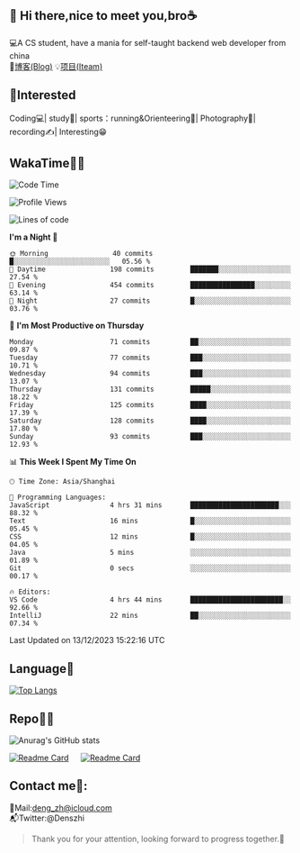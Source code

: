 👋 Hi there,nice to meet you,bro☕
---
💻A CS student, have a mania for self-taught backend web developer from china   
📌[博客(Blog)](https://github.com/HealUP/MyBlog)
💡[项目(Iteam)](https://healup.github.io/)

 <!-- waka-box start -->
 <!-- waka-box end -->
 
🧲**Interested**
--
Coding💻| study📖| sports：running&Orienteering🏃‍| Photography📸| recording✍️| Interesting😁

WakaTime👨‍💻
---
<!--START_SECTION:waka-->
![Code Time](http://img.shields.io/badge/Code%20Time-518%20hrs%2024%20mins-blue)

![Profile Views](http://img.shields.io/badge/Profile%20Views-1-blue)

![Lines of code](https://img.shields.io/badge/From%20Hello%20World%20I%27ve%20Written-204.9%20thousand%20lines%20of%20code-blue)

**I'm a Night 🦉** 

```text
🌞 Morning                40 commits          █░░░░░░░░░░░░░░░░░░░░░░░░   05.56 % 
🌆 Daytime                198 commits         ███████░░░░░░░░░░░░░░░░░░   27.54 % 
🌃 Evening                454 commits         ████████████████░░░░░░░░░   63.14 % 
🌙 Night                  27 commits          █░░░░░░░░░░░░░░░░░░░░░░░░   03.76 % 
```
📅 **I'm Most Productive on Thursday** 

```text
Monday                   71 commits          ██░░░░░░░░░░░░░░░░░░░░░░░   09.87 % 
Tuesday                  77 commits          ███░░░░░░░░░░░░░░░░░░░░░░   10.71 % 
Wednesday                94 commits          ███░░░░░░░░░░░░░░░░░░░░░░   13.07 % 
Thursday                 131 commits         █████░░░░░░░░░░░░░░░░░░░░   18.22 % 
Friday                   125 commits         ████░░░░░░░░░░░░░░░░░░░░░   17.39 % 
Saturday                 128 commits         ████░░░░░░░░░░░░░░░░░░░░░   17.80 % 
Sunday                   93 commits          ███░░░░░░░░░░░░░░░░░░░░░░   12.93 % 
```


📊 **This Week I Spent My Time On** 

```text
🕑︎ Time Zone: Asia/Shanghai

💬 Programming Languages: 
JavaScript               4 hrs 31 mins       ██████████████████████░░░   88.32 % 
Text                     16 mins             █░░░░░░░░░░░░░░░░░░░░░░░░   05.45 % 
CSS                      12 mins             █░░░░░░░░░░░░░░░░░░░░░░░░   04.05 % 
Java                     5 mins              ░░░░░░░░░░░░░░░░░░░░░░░░░   01.89 % 
Git                      0 secs              ░░░░░░░░░░░░░░░░░░░░░░░░░   00.17 % 

🔥 Editors: 
VS Code                  4 hrs 44 mins       ███████████████████████░░   92.66 % 
IntelliJ                 22 mins             ██░░░░░░░░░░░░░░░░░░░░░░░   07.34 % 
```


 Last Updated on 13/12/2023 15:22:16 UTC
<!--END_SECTION:waka-->

Language🚀
---
[![Top Langs](https://github-readme-stats.vercel.app/api/top-langs/?username=HealUP&layout=compact&hide_border=true)](https://github.com/HealUP)

Repo🧑‍💻
---
![Anurag's GitHub stats](https://github-readme-stats.vercel.app/api?username=HealUP&count_private=true&show_icons=true&theme=gruvbox&hide_border=true) 

[![Readme Card](https://github-readme-stats.vercel.app/api/pin/?username=HealUP&repo=InternetEy&theme=transparent)](https://github.com/HealUP/InternetEy) &emsp;
[![Readme Card](https://github-readme-stats.vercel.app/api/pin/?username=HealUP&repo=CampusExperience&theme=transparent)](https://github.com/HealUP/CampusExperience)


Contact me📱:
---
📮Mail:deng_zh@icloud.com  
📬Twitter:@Denszhi  

> Thank you for your attention, looking forward to progress together.🎉
